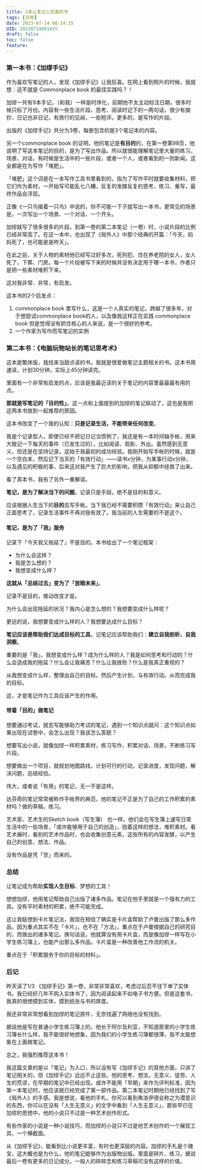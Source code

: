 ```yaml
---
title: 2本让笔记人狂喜的书
tags: [日常]
date: 2023-07-14 08:14:15
UID: 20230714081415
draft: false
toc: false
feature: 
---
```


### 第一本书：《加缪手记》

作为喜欢写笔记的人，发现《加缪手记》让我狂喜。在网上看到照片的时候，我就想：这不就是 Commonplace book 的最佳实践吗？！

加缪一共有9本手记，（和我）一样是时序化，前期他不太主动标注日期，很多时候只标了月份。内容有一些生活片段、思考、阅读时记下的一两句话，很少有摘抄，日记也非日记，有旅行的见闻，一些短评。更多的，是写作的片段。

出版的《加缪手记》共分为3卷，每册包含的是3个笔记本的内容。

另一个commonplace book 的证明，他的笔记是**有目的**的，在第一卷第98页，他说明了写这本笔记的目的，是为了写出作品。所以就很能理解笔记里大量的练习，场景、对话，有时候是生活中的一些片段，或者一个人，或者看到的一则新闻。这全都是在为写作「堆肥」。

「堆肥」这个词是在一本写作工具书里看到的，指为了写作平时就要收集材料，把它们作为素材，一开始写可能乱七八糟，反复的发酵反复的思考、练习、重写，最终作品会浮现。

正像《一只鸟接着一只鸟》中说的，你不可能一下子就写出一本书，更常见的场景是，一次写出一个场景、一个对话、一个开头。

加缪就写了很多很多的片段，到第一卷的第二本笔记（一卷）时，小说片段的比例已经非常高了。在这一本中，也出现了《局外人》中那个经典的开篇：「今天，妈妈死了，也可能是是昨天」。

在此之前，关于人物的素材他已经写过好多次，死刑犯、住在养老院的女人，女人死了，下葬、门房。每一个片段被写下来的时候并没有决定用于哪一本书，作者只是把一些素材堆积下来。

这对我非常、非常，有启发。

这本书的2个启发点：
1. commonplace book 里写什么，这是一个人真实的笔记，跨越了很多年，对于想尝试commonplace book的人，以及像我这样正在实践 commonplace book 但是觉得没有抓住核心的人来说，是一个很好的参考。
2. 一个作家为写作而写笔记的实例

### 第二本书：《电脑玩物站长的笔记思考术》

这本是繁体版，我找来当甜点读的书。我就是很爱做笔记主题相关的书。这本书用速读，计划30分钟，实际上45分钟读完。

里面有一个非常有启发的点，应该是我最近读的关于笔记的内容里最最最有用的点。

**那就是写笔记的「目的性」**。这一点和上面提到的加缪的笔记联动了，这也是我把这两本书放到一起推荐的原因。

这本书改变了一个我的认知：**只是记录生活，不能带来任何改变**。 

我是个记录型人，即使已经不把记日记当惯例了，我还是有一本时间轴手帐，用来大致记一下每天的事件（已发生过的），比如阅读、观影、外出。虽然感到无意义，但还是在坚持记录。这始于我最初的成功经验。我刚开始写手帐的时候，就是一个空白本，然后记下当天的「有效行动」——读书x分钟，为某事行动x分钟，以及遇见的积极的事，后来这对我产生了巨大的影响，把我从抑郁中拯救了出来。

看了真本书，我有了另外一重解读。

**笔记，是为了解决当下的问题**。记录只是手段，绝不是目的和意义。

应该根据人生当下的**目的**去写手帐。当下我已经不需要积攒「有效行动」来让自己正面思考了，记录生活事件不再对我有效了。我当前的人生需要的不是这个。


#### 笔记，是为了「我」服务

记录下「今天我又拖延了」不是目的。本书给出了一个笔记框架：
- 为什么会这样？
- 我是怎么想的？
- 我想变成什么样？

**这就从「总结过去」变为了「放眼未来」**。

记录不是目的，推动改变才是。

为什么会出现拖延的状况？我内心是怎么想的？我想要变成什么样呢？

更远的说，我想要变成什么样的人？我想要达成什么目标？

**笔记应该是帮助我们达成目标的工具**。记笔记应该帮助我们：**建立自我剖析、自我洞察**。

重要的是「我」。我想变成什么样？成为什么样的人？我是如何思考和行动的？什么会造成我的拖延？什么会让我痛苦？什么让我挫败？什么是我真正重视的？

从我想变成什么样，整理出自己的目标。然后产生计划，与有效行动。从而完成我的目标。

这，才是笔记作为工具应该产生的作用。


#### 带着「目的」做笔记

想要通过考试，就去写能够助力考试的笔记，遇到一个知识点就问：这个知识点如果出现在试卷中，会怎么出现？我该怎么答题？

想要写出小说，就像加缪一样积累素材，练习写作，积累对话、场景，不断练习写片段。

想要做出一个项目，就规划地图路线，计划可行的行动，记录进度，发现问题，解决问题，总结经验。

伟大，或者说「有用」的笔记，无一不是这样。

达芬奇的笔记常常被称作手帐界的典范，他的笔记不正是为了自己的工作积累的素材吗？做的草稿，练习。

艺术家、艺术生的Sketch book（写生簿） 也一样。他们会在写生簿上速写日常生活中的一些场景，「或许能够用于自己的创造」，抱着这样的想法，堆积素材。看艺术展时，看别的艺术作品时，也会收集创意元素，这些所有的内容发酵，以产生自己的创意、想法、作品。

没有作品是凭「空」而来的。

### 总结

让笔记成为帮助**实现人生目标**、梦想的工具！

想想加缪，他用笔记帮助自己出版了诸多作品。笔记在他手里就是一个强有力的工具。没有平时素材的积累，绝不可能完成。

这让我联想到卡片笔记法，我现在相信了确实是卡片盒帮助了卢曼出版了那么多作品，因为重点其实不在「卡片」，也不在「方法」，重点在于卢曼根据自己的研究目的，而做出的诸多笔记。换句话说，他就算没有用卡片盒，而是像加缪一样写在小学生练习簿上，也能产出那么多作品。卡片盒是一种改善他工作流的机关。

重点在于「积累服务于你的目标的材料」。

### 后记

昨天读了1/3 《加缪手记》第一卷，非常非常喜欢，考虑过后忍不住下单了实体书。我已经好几年不购入实体书了，因为阅读起来不如电子书方便。但是这套书，我真的很想摸到实体，摸到纸张与书的厚度。

我还非常非常想看到加缪的笔记原件，无奈找遍了网络也没有找到。

据说他是写在普通小学生练习簿上的，他长于阿尔及利亚，不知道那里的小学生练习簿长什么样，我不能很好地想象，因为我们的小学生练习簿都很薄，我不太能想象在上面做笔记。

总之，我强烈推荐这本书！

我这篇文章的是以「笔记」为入口，所以没有写《加缪手记》的其他方面，只讲了笔记相关的，但《加缪手记》远远不止这些。他的思考、想法，无意义、徒劳、人生的荒谬，在早期的笔记中已经出现。或许不能用「早期」来作为评判标准，因为第一本笔记时，他应该就已经完成了第一部作品。第二本笔记时期他已经找到了写《局外人》的手感。我是想说，看他的手札，你可以看到弗洛伊德会称之为潜意识的东西，你可以在没有「人生无意义」的文字中看到「人生无意义」，那些早已在加缪的思想中，他的小说只不过是一种艺术创作形式。

有些作家的小说是一种小说技巧，而加缪的小说只不过是他艺术创作的一个展现工具，一个横截面。

从《加缪手记》，能看到比小说更丰富，有时也更深层的内容。加缪的手札是个瑰宝，这大概也是为什么，他的笔记能够作为出版物出版。里面是碎片、练习，据说最后一卷有更多的日记成分。一般人的碎碎念和练习草稿可没有这样的价值。